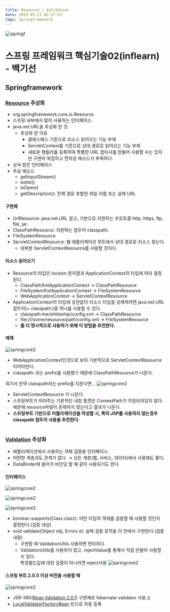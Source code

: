 ```yaml
---
title: Resource / Validation
date: 2019-03-21 02:37:57
tags: Springframework
---
```

![springf](/images/springframwork-logo.png)
# 스프링 프레임워크 핵심기술02(inflearn) - 백기선 
## Springframework

### [Resource](https://docs.spring.io/spring-framework/docs/current/javadoc-api/org/springframework/core/io/Resource.html) 추상화
- org.springframework.core.io.Resource
- 스프링 내부에서 많이 사용하는 인터페이스.
- java.net.URL을 추상화 한 것.
    - 추상화 한 이유
        - 클래스패스 기준으로 리소스 읽어오는 기능 부재
        - ServletContext를 기준으로 상대 경로로 읽어오는 기능 부재
        - 새로운 핸들러를 등록하여 특별한 URL 접미사를 만들어 사용할 수는 있지만 구현이 복잡하고 편의성 메소드가 부족하다.
- 상속 받은 인터페이스
- 주요 메소드
    - getInputStream()
    - exitst()
    - isOpen()
    - getDescription(): 전체 경로 포함한 파일 이름 또는 실제 URL

#### 구현체
- UrlResource: java.net.URL 참고, 기본으로 지원하는 프로토콜 http, https, ftp, file, jar.
- ClassPathResource: 지원하는 접두어 classpath:
- FileSystemResource
- ServletContextResource: 웹 애플리케이션 루트에서 상대 경로로 리소스 찾는다.
    - 대부분 ServletContextResource를 사용할 것이다.   

#### 리소스 읽어오기
- Resource의 타입은 locaion 문자열과 ApplicationContext의 타입에 따라 결정 된다.
    - ClassPathXmlApplicationContext -> ClassPathResource
    - FileSystemXmlApplicationContext -> FileSystemResource
    - WebApplicationContext -> ServletContextResource
- ApplicationContext의 타입에 상관없이 리소스 타입을 강제하려면 java.net.URL 접두어(+ classpath:)중 하나를 사용할 수 있다.
    - classpath:me/whiteship/config.xml -> ClassPathResource
    - file:///some/resource/path/config.xml -> FileSystemResource
    - **좀 더 명시적으로 사용하기 위해 이 방법을 추천한다.**

#### 예제
![springcore2](/images/springc/springcore02-01.png)
- WebApplicationContext인것으로 보아 기본적으로 ServletContextResource 이어야한다.
- classpath: 라는 prefix를 사용했기 때문에 ClassPathResource가 나온다.

여기서 만약 classpath라는 prefix를 지운다면...
![springcore2](/images/springc/springcore02-02.png)
- ServletContextResource 가 나온다.
- 스프링부트가 띄어주는 기본적인 내장 톰캣은 ContextPath가 지정되어있지 않다.   
때문에 resource파일이 존재하지 않는다고 결과가 나온다.
- **스프링부트 기반으로 어플리케이션을 작성할 시, 특히 JSP를 사용하지 않는경우 classpath 접두어 사용을 추천한다.**
<br><br>

### [Validation](https://docs.spring.io/spring/docs/current/javadoc-api/org/springframework/validation/Validator.html) 추상화
- 애플리케이션에서 사용하는 객체 검증용 인터페이스.
- 어떤한 계층과도 관계가 없다. → 모든 계층(웹, 서비스, 데이터)에서 사용해도 좋다.
- DataBinder에 들어가 바인딩 할 때 같이 사용되기도 한다.

#### 인터페이스
![springcore2](/images/springc/springcore02-05.png)

![springcore2](/images/springc/springcore02-03.png)

![springcore2](/images/springc/springcore02-04.png)
- boolean supports(Class clazz): 어떤 타입의 객체를 검증할 때 사용할 것인지 결정한다.(검증 대상)
- void validate(Object obj, Errors e): 실제 검증 로직을 이 안에서 구현한다.(검증 내용)
    - 구현할 때 ValidationUtils 사용하면 편리하다.
    - ValidationUtils를 사용하지 않고, rejectValue를 통해서 직접 만들어 사용할 수 있다.   
    특정필드값에 대한 검증이 아니라면 reject사용
    ![springcore2](/images/springc/springcore02-06.png)    

#### 스프링 부트 2.0.5 이상 버전을 사용할 때
![springcore2](/images/springc/springcore02-07.png)
- JSR-380([Bean Validation 2.0.1](https://docs.jboss.org/hibernate/beanvalidation/spec/2.0/api/)) 구현체로 hibernate-validator 사용.()
- [LocalValidatorFactoryBean](https://docs.spring.io/spring-framework/docs/current/javadoc-api/org/springframework/validation/beanvalidation/LocalValidatorFactoryBean.html) 빈으로 자동 등록
<br><br>